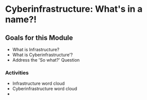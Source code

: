 # Cyberinfrastructure: What's in a name?!

## Goals for this Module

* What is Infrastructure?
* What is Cyberinfrastructure’?
* Address the 'So what?' Question


### Activities
* Infrastructure word cloud
* Cyberinfrastructure word cloud
* 


